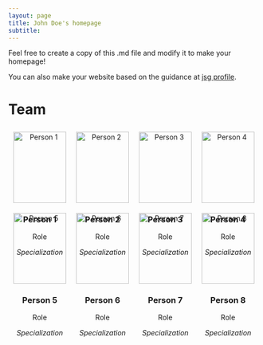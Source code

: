 ```yaml
---
layout: page
title: John Doe's homepage
subtitle: 
---
```


Feel free to create a copy of this .md file and modify it to make your homepage!

You can also make your website based on the guidance at [jsg profile](https://eps.jsg.utexas.edu/files/Updating-JSG-Profile.pdf).

# Team

<div style="display: flex; justify-content: space-around; text-align: center; flex-wrap: wrap;">

<div style="flex: 1; max-width: 25%; margin: 10px;">
    <img src="https://your-image-url-here.com" alt="Person 1" style="width: 100%; max-width: 150px;"/>
    <h3>Person 1</h3>
    <p>Role</p>
    <p><em>Specialization</em></p>
</div>

<div style="flex: 1; max-width: 25%; margin: 10px;">
    <img src="https://your-image-url-here.com" alt="Person 2" style="width: 100%; max-width: 150px;"/>
    <h3>Person 2</h3>
    <p>Role</p>
    <p><em>Specialization</em></p>
</div>

<div style="flex: 1; max-width: 25%; margin: 10px;">
    <img src="https://your-image-url-here.com" alt="Person 3" style="width: 100%; max-width: 150px;"/>
    <h3>Person 3</h3>
    <p>Role</p>
    <p><em>Specialization</em></p>
</div>

<div style="flex: 1; max-width: 25%; margin: 10px;">
    <img src="https://your-image-url-here.com" alt="Person 4" style="width: 100%; max-width: 150px;"/>
    <h3>Person 4</h3>
    <p>Role</p>
    <p><em>Specialization</em></p>
</div>

<!-- Repeat for the next set of 4 people -->
<div style="flex: 1; max-width: 25%; margin: 10px;">
    <img src="https://your-image-url-here.com" alt="Person 5" style="width: 100%; max-width: 150px;"/>
    <h3>Person 5</h3>
    <p>Role</p>
    <p><em>Specialization</em></p>
</div>

<div style="flex: 1; max-width: 25%; margin: 10px;">
    <img src="https://your-image-url-here.com" alt="Person 6" style="width: 100%; max-width: 150px;"/>
    <h3>Person 6</h3>
    <p>Role</p>
    <p><em>Specialization</em></p>
</div>

<div style="flex: 1; max-width: 25%; margin: 10px;">
    <img src="https://your-image-url-here.com" alt="Person 7" style="width: 100%; max-width: 150px;"/>
    <h3>Person 7</h3>
    <p>Role</p>
    <p><em>Specialization</em></p>
</div>

<div style="flex: 1; max-width: 25%; margin: 10px;">
    <img src="https://your-image-url-here.com" alt="Person 8" style="width: 100%; max-width: 150px;"/>
    <h3>Person 8</h3>
    <p>Role</p>
    <p><em>Specialization</em></p>
</div>

<!-- Continue repeating for all 16 people -->
</div>
